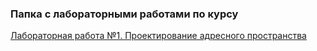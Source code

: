 ### Папка с лабораторными работами по курсу

[Лабораторная работа №1. Проектирование адресного пространства](https://github.com/takmenevag/otus-dc-design/tree/main/labs/lab1)
